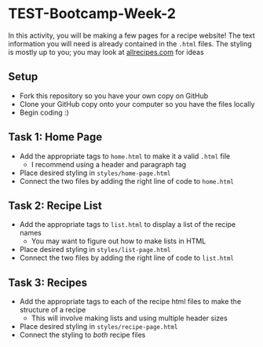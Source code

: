 # TEST-Bootcamp-Week-2
In this activity, you will be making a few pages for a recipe website! The text information you will need is already contained in the `.html` files. The styling is mostly up to you; you may look at [allrecipes.com](allrecipes.com) for ideas

## Setup
- Fork this repository so you have your own copy on GitHub
- Clone your GitHub copy onto your computer so you have the files locally
- Begin coding :)

## Task 1: Home Page
- Add the appropriate tags to `home.html` to make it a valid `.html` file
  - I recommend using a header and paragraph tag
- Place desired styling in `styles/home-page.html`
- Connect the two files by adding the right line of code to `home.html`

## Task 2: Recipe List
- Add the appropriate tags to `list.html` to display a list of the recipe names
  - You may want to figure out how to make lists in HTML
- Place desired styling in `styles/list-page.html`
- Connect the two files by adding the right line of code to `list.html`

## Task 3: Recipes
- Add the appropriate tags to each of the recipe html files to make the structure of a recipe
  - This will involve making lists and using multiple header sizes
- Place desired styling in `styles/recipe-page.html`
- Connect the styling to $both$ recipe files
